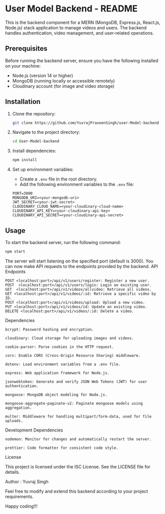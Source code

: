 # User Model Backend - README

This is the backend component for a MERN (MongoDB, Express.js, React.js, Node.js) stack application to manage videos and users. The backend handles authentication, video management, and user-related operations.

## Prerequisites

Before running the backend server, ensure you have the following installed on your machine:

- Node.js (version 14 or higher)
- MongoDB (running locally or accessible remotely)
- Cloudinary account (for image and video storage)

## Installation

1. Clone the repository:

    ```bash
    git clone https://github.com/YuvrajPraveenSingh/user-Model-backend
    ```

2. Navigate to the project directory:

    ```bash
    cd User-Model-backend
    ```

3. Install dependencies:

    ```bash
    npm install
    ```
    

4. Set up environment variables:
    - Create a `.env` file in the root directory.
    - Add the following environment variables to the `.env` file:


    ```plaintext
    PORT=3000
    MONGODB_URI=<your-mongodb-uri>
    JWT_SECRET=<your-jwt-secret>
    CLOUDINARY_CLOUD_NAME=<your-cloudinary-cloud-name>
    CLOUDINARY_API_KEY=<your-cloudinary-api-key>
    CLOUDINARY_API_SECRET=<your-cloudinary-api-secret>
    ```

## Usage

To start the backend server, run the following command:

```bash
npm start
```
The server will start listening on the specified port (default is 3000). You can now make API requests to the endpoints provided by the backend.
API Endpoints

    POST <localhost:port>/api/v1/users/register: Register a new user.
    POST  <localhost:port>/api/v1/users/login: Login an existing user.
    GET  <localhost:port>/api/v1/videos/allvideo: Retrieve all videos.
    GET <localhost:port>/api/v1/videos/:id: Retrieve a specific video by ID.
    POST <localhost:port>/api/v1/videos/upload: Upload a new video.
    PUT <localhost:port>/api/v1/videos/id: Update an existing video.
    DELETE <localhost:port>/api/v1/videos/:id: Delete a video.

Dependencies

    bcrypt: Password hashing and encryption.

    cloudinary: Cloud storage for uploading images and videos.

    cookie-parser: Parse cookies in the HTTP request.

    cors: Enable CORS (Cross-Origin Resource Sharing) middleware.

    dotenv: Load environment variables from a .env file.

    express: Web application framework for Node.js.

    jsonwebtoken: Generate and verify JSON Web Tokens (JWT) for user authentication.

    mongoose: MongoDB object modeling for Node.js.

    mongoose-aggregate-paginate-v2: Paginate mongoose models using aggregation.

    multer: Middleware for handling multipart/form-data, used for file uploads.

Development Dependencies

    nodemon: Monitor for changes and automatically restart the server.

    prettier: Code formatter for consistent code style.

License

This project is licensed under the ISC License. See the LICENSE file for details.

Author : Yuvraj Singh

Feel free to modify and extend this backend according to your project requirements. 

Happy coding!!!



